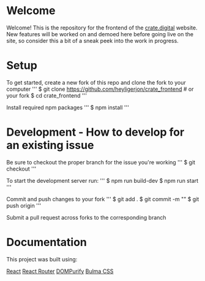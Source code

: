 # Welcome
Welcome! This is the repository for the frontend of the [crate.digital](www.crate.digital) website. New features will be worked on and demoed here before going live on the site, so consider this a bit of a sneak peek into the work in progress. 

# Setup
To get started, create a new fork of this repo and clone the fork to your computer
'''
\$ git clone https://github.com/heyligerjon/crate_frontend # or your fork
\$ cd crate_frontend
'''

Install required npm packages
'''
\$ npm install
'''

# Development - How to develop for an existing issue
Be sure to checkout the proper branch for the issue you're working
'''
\$ git checkout <branch>
'''

To start the development server run:
'''
\$ npm run build-dev
\$ npm run start
'''

Commit and push changes to your fork
'''
\$ git add .
\$ git commit -m "<commit message>"
\$ git push origin <branch>
'''

Submit a pull request across forks to the corresponding branch

# Documentation
This project was built using:

[React](https://react.dev/reference/react)
[React Router](https://reactrouter.com/en/main)
[DOMPurify](https://github.com/cure53/DOMPurify)
[Bulma CSS](https://bulma.io/documentation/)